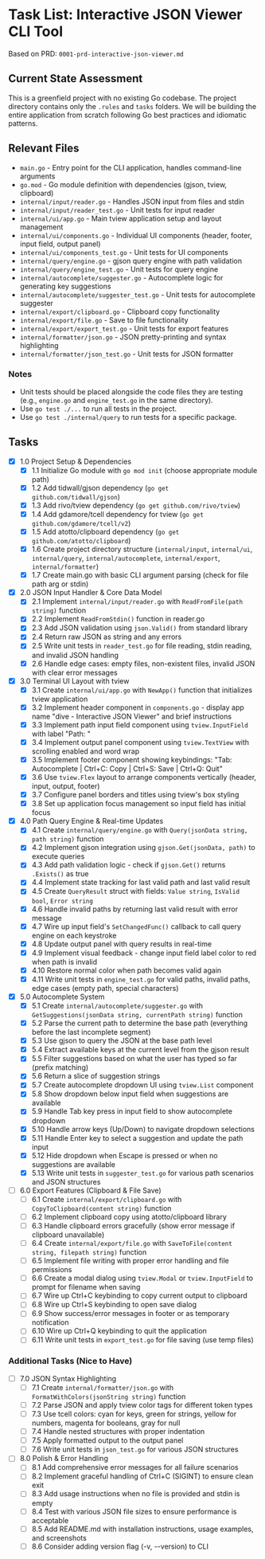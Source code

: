 # Task List: Interactive JSON Viewer CLI Tool

Based on PRD: `0001-prd-interactive-json-viewer.md`

## Current State Assessment

This is a greenfield project with no existing Go codebase. The project directory contains only the `.rules` and `tasks` folders. We will be building the entire application from scratch following Go best practices and idiomatic patterns.

## Relevant Files

- `main.go` - Entry point for the CLI application, handles command-line arguments
- `go.mod` - Go module definition with dependencies (gjson, tview, clipboard)
- `internal/input/reader.go` - Handles JSON input from files and stdin
- `internal/input/reader_test.go` - Unit tests for input reader
- `internal/ui/app.go` - Main tview application setup and layout management
- `internal/ui/components.go` - Individual UI components (header, footer, input field, output panel)
- `internal/ui/components_test.go` - Unit tests for UI components
- `internal/query/engine.go` - gjson query engine with path validation
- `internal/query/engine_test.go` - Unit tests for query engine
- `internal/autocomplete/suggester.go` - Autocomplete logic for generating key suggestions
- `internal/autocomplete/suggester_test.go` - Unit tests for autocomplete suggester
- `internal/export/clipboard.go` - Clipboard copy functionality
- `internal/export/file.go` - Save to file functionality
- `internal/export/export_test.go` - Unit tests for export features
- `internal/formatter/json.go` - JSON pretty-printing and syntax highlighting
- `internal/formatter/json_test.go` - Unit tests for JSON formatter

### Notes

- Unit tests should be placed alongside the code files they are testing (e.g., `engine.go` and `engine_test.go` in the same directory).
- Use `go test ./...` to run all tests in the project.
- Use `go test ./internal/query` to run tests for a specific package.

## Tasks

- [x] 1.0 Project Setup & Dependencies
  - [x] 1.1 Initialize Go module with `go mod init` (choose appropriate module path)
  - [x] 1.2 Add tidwall/gjson dependency (`go get github.com/tidwall/gjson`)
  - [x] 1.3 Add rivo/tview dependency (`go get github.com/rivo/tview`)
  - [x] 1.4 Add gdamore/tcell dependency for tview (`go get github.com/gdamore/tcell/v2`)
  - [x] 1.5 Add atotto/clipboard dependency (`go get github.com/atotto/clipboard`)
  - [x] 1.6 Create project directory structure (`internal/input`, `internal/ui`, `internal/query`, `internal/autocomplete`, `internal/export`, `internal/formatter`)
  - [x] 1.7 Create main.go with basic CLI argument parsing (check for file path arg or stdin)

- [x] 2.0 JSON Input Handler & Core Data Model
  - [x] 2.1 Implement `internal/input/reader.go` with `ReadFromFile(path string)` function
  - [x] 2.2 Implement `ReadFromStdin()` function in reader.go
  - [x] 2.3 Add JSON validation using `json.Valid()` from standard library
  - [x] 2.4 Return raw JSON as string and any errors
  - [x] 2.5 Write unit tests in `reader_test.go` for file reading, stdin reading, and invalid JSON handling
  - [x] 2.6 Handle edge cases: empty files, non-existent files, invalid JSON with clear error messages

- [x] 3.0 Terminal UI Layout with tview
  - [x] 3.1 Create `internal/ui/app.go` with `NewApp()` function that initializes tview application
  - [x] 3.2 Implement header component in `components.go` - display app name "dive - Interactive JSON Viewer" and brief instructions
  - [x] 3.3 Implement path input field component using `tview.InputField` with label "Path: "
  - [x] 3.4 Implement output panel component using `tview.TextView` with scrolling enabled and word wrap
  - [x] 3.5 Implement footer component showing keybindings: "Tab: Autocomplete | Ctrl+C: Copy | Ctrl+S: Save | Ctrl+Q: Quit"
  - [x] 3.6 Use `tview.Flex` layout to arrange components vertically (header, input, output, footer)
  - [x] 3.7 Configure panel borders and titles using tview's box styling
  - [x] 3.8 Set up application focus management so input field has initial focus

- [x] 4.0 Path Query Engine & Real-time Updates
  - [x] 4.1 Create `internal/query/engine.go` with `Query(jsonData string, path string)` function
  - [x] 4.2 Implement gjson integration using `gjson.Get(jsonData, path)` to execute queries
  - [x] 4.3 Add path validation logic - check if `gjson.Get()` returns `.Exists()` as true
  - [x] 4.4 Implement state tracking for last valid path and last valid result
  - [x] 4.5 Create `QueryResult` struct with fields: `Value string`, `IsValid bool`, `Error string`
  - [x] 4.6 Handle invalid paths by returning last valid result with error message
  - [x] 4.7 Wire up input field's `SetChangedFunc()` callback to call query engine on each keystroke
  - [x] 4.8 Update output panel with query results in real-time
  - [x] 4.9 Implement visual feedback - change input field label color to red when path is invalid
  - [x] 4.10 Restore normal color when path becomes valid again
  - [x] 4.11 Write unit tests in `engine_test.go` for valid paths, invalid paths, edge cases (empty path, special characters)

- [x] 5.0 Autocomplete System
  - [x] 5.1 Create `internal/autocomplete/suggester.go` with `GetSuggestions(jsonData string, currentPath string)` function
  - [x] 5.2 Parse the current path to determine the base path (everything before the last incomplete segment)
  - [x] 5.3 Use gjson to query the JSON at the base path level
  - [x] 5.4 Extract available keys at the current level from the gjson result
  - [x] 5.5 Filter suggestions based on what the user has typed so far (prefix matching)
  - [x] 5.6 Return a slice of suggestion strings
  - [x] 5.7 Create autocomplete dropdown UI using `tview.List` component
  - [x] 5.8 Show dropdown below input field when suggestions are available
  - [x] 5.9 Handle Tab key press in input field to show autocomplete dropdown
  - [x] 5.10 Handle arrow keys (Up/Down) to navigate dropdown selections
  - [x] 5.11 Handle Enter key to select a suggestion and update the path input
  - [x] 5.12 Hide dropdown when Escape is pressed or when no suggestions are available
  - [x] 5.13 Write unit tests in `suggester_test.go` for various path scenarios and JSON structures

- [ ] 6.0 Export Features (Clipboard & File Save)
  - [ ] 6.1 Create `internal/export/clipboard.go` with `CopyToClipboard(content string)` function
  - [ ] 6.2 Implement clipboard copy using atotto/clipboard library
  - [ ] 6.3 Handle clipboard errors gracefully (show error message if clipboard unavailable)
  - [ ] 6.4 Create `internal/export/file.go` with `SaveToFile(content string, filepath string)` function
  - [ ] 6.5 Implement file writing with proper error handling and file permissions
  - [ ] 6.6 Create a modal dialog using `tview.Modal` or `tview.InputField` to prompt for filename when saving
  - [ ] 6.7 Wire up Ctrl+C keybinding to copy current output to clipboard
  - [ ] 6.8 Wire up Ctrl+S keybinding to open save dialog
  - [ ] 6.9 Show success/error messages in footer or as temporary notification
  - [ ] 6.10 Wire up Ctrl+Q keybinding to quit the application
  - [ ] 6.11 Write unit tests in `export_test.go` for file saving (use temp files)

### Additional Tasks (Nice to Have)

- [ ] 7.0 JSON Syntax Highlighting
  - [ ] 7.1 Create `internal/formatter/json.go` with `FormatWithColors(jsonString string)` function
  - [ ] 7.2 Parse JSON and apply tview color tags for different token types
  - [ ] 7.3 Use tcell colors: cyan for keys, green for strings, yellow for numbers, magenta for booleans, gray for null
  - [ ] 7.4 Handle nested structures with proper indentation
  - [ ] 7.5 Apply formatted output to the output panel
  - [ ] 7.6 Write unit tests in `json_test.go` for various JSON structures

- [ ] 8.0 Polish & Error Handling
  - [ ] 8.1 Add comprehensive error messages for all failure scenarios
  - [ ] 8.2 Implement graceful handling of Ctrl+C (SIGINT) to ensure clean exit
  - [ ] 8.3 Add usage instructions when no file is provided and stdin is empty
  - [ ] 8.4 Test with various JSON file sizes to ensure performance is acceptable
  - [ ] 8.5 Add README.md with installation instructions, usage examples, and screenshots
  - [ ] 8.6 Consider adding version flag (-v, --version) to CLI
